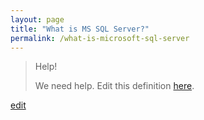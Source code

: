 ```yaml
---
layout: page
title: "What is MS SQL Server?"
permalink: /what-is-microsoft-sql-server
---
```


> Help! 
> 
> We need help. Edit this definition <a href="https://github.com/and-digital/tech-definitions/blob/master/definitions/data/microsoft-sql-server.md">here</a>.

<p class="edit-term"><a href="https://github.com/and-digital/tech-definitions/blob/master/definitions/data/microsoft-sql-server.md">edit</a></p>
